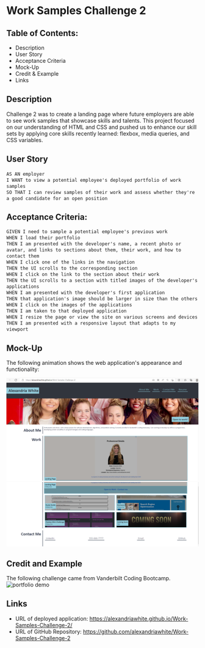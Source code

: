 # Work Samples Challenge 2

## Table of Contents:

* Description 
* User Story 
* Acceptance Criteria
* Mock-Up 
* Credit & Example 
* Links

## Description

Challenge 2 was to create a landing page where future employers are able to see work samples that showcase skills and talents. This project focused on our understanding of HTML and CSS and pushed us to enhance our skill sets by applying core skills recently learned: flexbox, media queries, and CSS variables.

## User Story 
```
AS AN employer
I WANT to view a potential employee's deployed portfolio of work samples
SO THAT I can review samples of their work and assess whether they're a good candidate for an open position
```

##  Acceptance Criteria:

```
GIVEN I need to sample a potential employee's previous work
WHEN I load their portfolio
THEN I am presented with the developer's name, a recent photo or avatar, and links to sections about them, their work, and how to contact them
WHEN I click one of the links in the navigation
THEN the UI scrolls to the corresponding section
WHEN I click on the link to the section about their work
THEN the UI scrolls to a section with titled images of the developer's applications
WHEN I am presented with the developer's first application
THEN that application's image should be larger in size than the others
WHEN I click on the images of the applications
THEN I am taken to that deployed application
WHEN I resize the page or view the site on various screens and devices
THEN I am presented with a responsive layout that adapts to my viewport
```

## Mock-Up
The following animation shows the web application's appearance and functionality:

![deployedURL](./assets/images/deployedURL.PNG)
![deployedURL2](./assets/images/deployedURL2.PNG)

## Credit and Example
The following challenge came from Vanderbilt Coding Bootcamp.
![portfolio demo](./Assets/02-advanced-css-homework-demo.gif)

## Links

* URL of deployed application: https://alexandriawhite.github.io/Work-Samples-Challenge-2/
* URL of GitHub Repository: https://github.com/alexandriawhite/Work-Samples-Challenge-2

